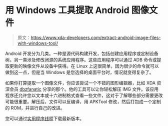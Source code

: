 # 用 Windows 工具提取 Android 图像文件

> 原文：<https://www.xda-developers.com/extract-android-image-files-with-windows-tool/>

Android 开发分为几类。一种是源代码构建开发，包括创建应用程序或定制设备树。另一类涉及修改闭源的系统应用程序。这些应用程序可以通过 ADB 命令或提取更新的映像文件从设备中获得。在 Linux 上这很简单，因为很少的命令就可以做到这一点，但是当 Windows 是您选择的桌面平台时，情况就变得复杂了。

如果你打算提取一个图像文件，你应该尝试一个不错的图形编辑器，比如 XDA 资深会员 [dbzfanatic](http://forum.xda-developers.com/member.php?u=2677253) 分享的那个。他的工具可以让你轻松解压 IMG 文件。该应用程序还允许您以文本或十六进制格式查看一些文件，这对于了解哪些部分需要更改可能很重要。解压后，文件可以反编译，用 APKTool 修改，然后打包成一个定制的 ROM，并进行自己的改进。

您可以通过[实用程序线程](http://forum.xda-developers.com/showthread.php?t=2683308)下载最新版本。